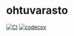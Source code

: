 # ohtuvarasto
[![CI](https://github.com/laplaceev/ohtuvarasto/actions/workflows/main.yml/badge.svg)](https://github.com/laplaceev/ohtuvarasto/actions/workflows/main.yml)
[![codecov](https://codecov.io/github/laplaceev/ohtuvarasto/graph/badge.svg?token=CXKAN9PG8X)](https://codecov.io/github/laplaceev/ohtuvarasto)
